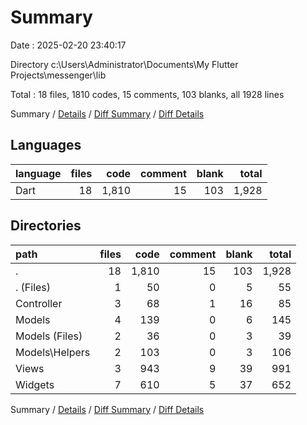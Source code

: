 # Summary

Date : 2025-02-20 23:40:17

Directory c:\\Users\\Administrator\\Documents\\My Flutter Projects\\messenger\\lib

Total : 18 files,  1810 codes, 15 comments, 103 blanks, all 1928 lines

Summary / [Details](details.md) / [Diff Summary](diff.md) / [Diff Details](diff-details.md)

## Languages
| language | files | code | comment | blank | total |
| :--- | ---: | ---: | ---: | ---: | ---: |
| Dart | 18 | 1,810 | 15 | 103 | 1,928 |

## Directories
| path | files | code | comment | blank | total |
| :--- | ---: | ---: | ---: | ---: | ---: |
| . | 18 | 1,810 | 15 | 103 | 1,928 |
| . (Files) | 1 | 50 | 0 | 5 | 55 |
| Controller | 3 | 68 | 1 | 16 | 85 |
| Models | 4 | 139 | 0 | 6 | 145 |
| Models (Files) | 2 | 36 | 0 | 3 | 39 |
| Models\\Helpers | 2 | 103 | 0 | 3 | 106 |
| Views | 3 | 943 | 9 | 39 | 991 |
| Widgets | 7 | 610 | 5 | 37 | 652 |

Summary / [Details](details.md) / [Diff Summary](diff.md) / [Diff Details](diff-details.md)
